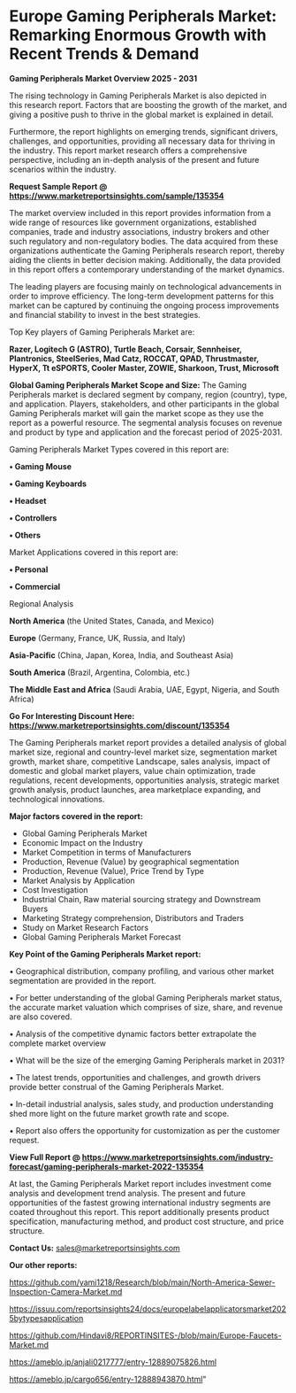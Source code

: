 # Europe Gaming Peripherals Market: Remarking Enormous Growth with Recent Trends & Demand

<Strong> Gaming Peripherals Market Overview 2025 - 2031</strong>

The rising technology in Gaming Peripherals Market is also depicted in this research report. Factors that are boosting the growth of the market, and giving a positive push to thrive in the global market is explained in detail.

Furthermore, the report highlights on emerging trends, significant drivers, challenges, and opportunities, providing all necessary data for thriving in the industry. This report market research offers a comprehensive perspective, including an in-depth analysis of the present and future scenarios within the industry.

<strong>Request Sample Report @ <a href=https://www.marketreportsinsights.com/sample/135354>https://www.marketreportsinsights.com/sample/135354</a></strong>

The market overview included in this report provides information from a wide range of resources like government organizations, established companies, trade and industry associations, industry brokers and other such regulatory and non-regulatory bodies. The data acquired from these organizations authenticate the Gaming Peripherals research report, thereby aiding the clients in better decision making. Additionally, the data provided in this report offers a contemporary understanding of the market dynamics.

The leading players are focusing mainly on technological advancements in order to improve efficiency. The long-term development patterns for this market can be captured by continuing the ongoing process improvements and financial stability to invest in the best strategies.

Top Key players of Gaming Peripherals Market are:

<strong>Razer, Logitech G (ASTRO), Turtle Beach, Corsair, Sennheiser, Plantronics, SteelSeries, Mad Catz, ROCCAT, QPAD, Thrustmaster, HyperX, Tt eSPORTS, Cooler Master, ZOWIE, Sharkoon, Trust, Microsoft</strong>

<strong><b>Global Gaming Peripherals Market Scope and Size:</b></strong>
The Gaming Peripherals market is declared segment by company, region (country), type, and application. Players, stakeholders, and other participants in the global Gaming Peripherals market will gain the market scope as they use the report as a powerful resource. The segmental analysis focuses on revenue and product by type and application and the forecast period of 2025-2031.

Gaming Peripherals Market Types covered in this report are:

<strong>• Gaming Mouse

• Gaming Keyboards

• Headset

• Controllers

• Others</strong>

Market Applications covered in this report are:

<strong>• Personal

• Commercial</strong> 

Regional Analysis

<strong>North America</strong> (the United States, Canada, and Mexico)

<strong>Europe</strong> (Germany, France, UK, Russia, and Italy)

<strong>Asia-Pacific</strong> (China, Japan, Korea, India, and Southeast Asia)

<strong>South America</strong> (Brazil, Argentina, Colombia, etc.)

<strong>The Middle East and Africa</strong> (Saudi Arabia, UAE, Egypt, Nigeria, and South Africa)

<strong>Go For Interesting Discount Here: <a href=https://www.marketreportsinsights.com/discount/135354>https://www.marketreportsinsights.com/discount/135354</a></strong>

The Gaming Peripherals market report provides a detailed analysis of global market size, regional and country-level market size, segmentation market growth, market share, competitive Landscape, sales analysis, impact of domestic and global market players, value chain optimization, trade regulations, recent developments, opportunities analysis, strategic market growth analysis, product launches, area marketplace expanding, and technological innovations.

<strong><b>Major factors covered in the report:</b></strong>
<ul>
  <li>Global Gaming Peripherals Market </li>
  <li>Economic Impact on the Industry</li>
  <li>Market Competition in terms of Manufacturers</li>
  <li>Production, Revenue (Value) by geographical segmentation</li>
  <li>Production, Revenue (Value), Price Trend by Type</li>
  <li>Market Analysis by Application</li>
  <li>Cost Investigation</li>
  <li>Industrial Chain, Raw material sourcing strategy and Downstream Buyers</li>
  <li>Marketing Strategy comprehension, Distributors and Traders</li>
  <li>Study on Market Research Factors</li>
  <li>Global Gaming Peripherals Market Forecast</li>
</ul>

<strong><b>Key Point of the Gaming Peripherals Market report:</b></strong>

• Geographical distribution, company profiling, and various other market segmentation are provided in the report.

• For better understanding of the global Gaming Peripherals market status, the accurate market valuation which comprises of size, share, and revenue are also covered.

• Analysis of the competitive dynamic factors better extrapolate the complete market overview

• What will be the size of the emerging Gaming Peripherals market in 2031?

• The latest trends, opportunities and challenges, and growth drivers provide better construal of the Gaming Peripherals Market.

• In-detail industrial analysis, sales study, and production understanding shed more light on the future market growth rate and scope.

• Report also offers the opportunity for customization as per the customer request.

<strong><b>View Full Report @ <a href=https://www.marketreportsinsights.com/industry-forecast/gaming-peripherals-market-2022-135354>https://www.marketreportsinsights.com/industry-forecast/gaming-peripherals-market-2022-135354</a></b></strong>


At last, the Gaming Peripherals Market report includes investment come analysis and development trend analysis. The present and future opportunities of the fastest growing international industry segments are coated throughout this report. This report additionally presents product specification, manufacturing method, and product cost structure, and price structure.

<strong>Contact Us:</strong>
sales@marketreportsinsights.com

<strong>Our other reports:</strong>

<a href=https://github.com/yami1218/Research/blob/main/North-America-Sewer-Inspection-Camera-Market.md>https://github.com/yami1218/Research/blob/main/North-America-Sewer-Inspection-Camera-Market.md</a>

<a href=https://issuu.com/reportsinsights24/docs/europelabelapplicatorsmarket2025bytypesapplication>https://issuu.com/reportsinsights24/docs/europelabelapplicatorsmarket2025bytypesapplication</a>

<a href=https://github.com/Hindavi8/REPORTINSITES-/blob/main/Europe-Faucets-Market.md>https://github.com/Hindavi8/REPORTINSITES-/blob/main/Europe-Faucets-Market.md</a>

<a href=https://ameblo.jp/anjali0217777/entry-12889075826.html>https://ameblo.jp/anjali0217777/entry-12889075826.html</a>

<a href=https://ameblo.jp/cargo656/entry-12888943870.html>https://ameblo.jp/cargo656/entry-12888943870.html</a>"
